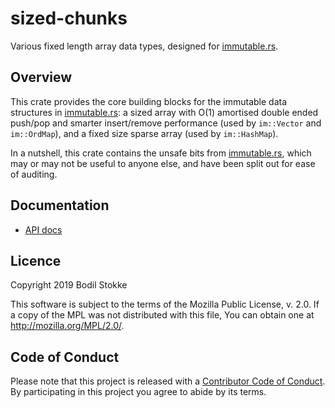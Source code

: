 # sized-chunks

Various fixed length array data types, designed for [immutable.rs].

## Overview

This crate provides the core building blocks for the immutable data structures
in [immutable.rs]: a sized array with O(1) amortised double ended push/pop and
smarter insert/remove performance (used by `im::Vector` and `im::OrdMap`), and a
fixed size sparse array (used by `im::HashMap`).

In a nutshell, this crate contains the unsafe bits from [immutable.rs], which
may or may not be useful to anyone else, and have been split out for ease of
auditing.

## Documentation

* [API docs](https://docs.rs/sized-chunks)

## Licence

Copyright 2019 Bodil Stokke

This software is subject to the terms of the Mozilla Public
License, v. 2.0. If a copy of the MPL was not distributed with this
file, You can obtain one at http://mozilla.org/MPL/2.0/.

## Code of Conduct

Please note that this project is released with a [Contributor Code of
Conduct][coc]. By participating in this project you agree to abide by its
terms.

[immutable.rs]: https://immutable.rs/
[coc]: https://github.com/bodil/sized-chunks/blob/master/CODE_OF_CONDUCT.md
